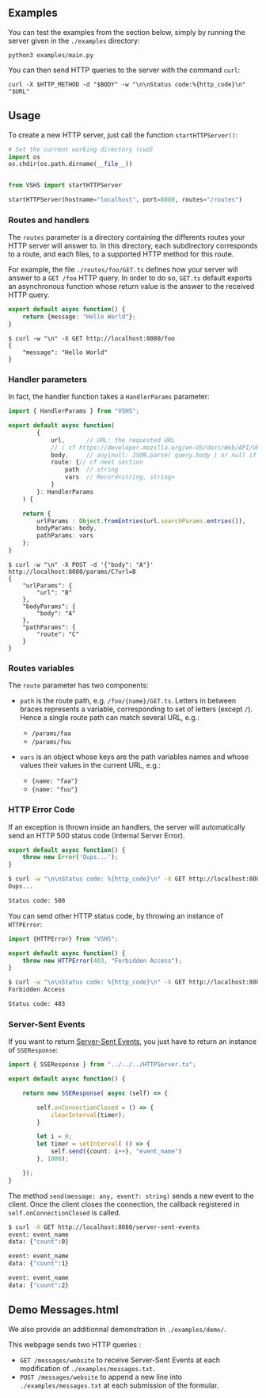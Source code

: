 ## Examples

You can test the examples from the section below, simply by running the server given in the `./examples` directory:
```shell
python3 examples/main.py
```

You can then send HTTP queries to the server with the command `curl`:
```shell
curl -X $HTTP_METHOD -d "$BODY" -w "\n\nStatus code:%{http_code}\n" "$URL"
```

## Usage

To create a new HTTP server, just call the function `startHTTPServer()`:
```python
# Set the current working directory (cwd)
import os
os.chdir(os.path.dirname(__file__))


from VSHS import startHTTPServer

startHTTPServer(hostname="localhost", port=8080, routes="/routes")
```

### Routes and handlers

The `routes` parameter is a directory containing the differents routes your HTTP server will answer to. In this directory, each subdirectory corresponds to a route, and each files, to a supported HTTP method for this route.

For example, the file `./routes/foo/GET.ts` defines how your server will answer to a `GET /foo` HTTP query. In order to do so, `GET.ts` default exports an asynchronous function whose return value is the answer to the received HTTP query.

```typescript
export default async function() {
	return {message: "Hello World"};
}
```

```shell
$ curl -w "\n" -X GET http://localhost:8080/foo
{
	"message": "Hello World"
}
```

### Handler parameters

In fact, the handler function takes a `HandlerParams` parameter:
```typescript
import { HandlerParams } from "VSHS";

export default async function(
		{
			url,	  // URL: the requested URL
			// ( cf https://developer.mozilla.org/en-US/docs/Web/API/URL )
			body,	  // any|null: JSON.parse( query.body ) or null if no body.
			route: {// cf next section
				path  // string
				vars  // Record<string, string>
			}
		}: HandlerParams			
	) {

	return {
		urlParams : Object.fromEntries(url.searchParams.entries()),
		bodyParams: body,
		pathParams: vars
	};
}
```

```shell
$ curl -w "\n" -X POST -d '{"body": "A"}' http://localhost:8080/params/C?url=B
{
    "urlParams": {
        "url": "B"
    },
    "bodyParams": {
        "body": "A"
    },
    "pathParams": {
        "route": "C"
    }
}
```

### Routes variables

The `route` parameter has two components:

- `path` is the route path, e.g. `/foo/{name}/GET.ts`. Letters in between braces represents a variable, corresponding to set of letters (except `/`). Hence a single route path can match several URL, e.g.:
  - `/params/faa`
  - `/params/fuu`

- `vars` is an object whose keys are the path variables names and whose values their values in the current URL, e.g.:
  - `{name: "faa"}`
  - `{name: "fuu"}`


### HTTP Error Code

If an exception is thrown inside an handlers, the server will automatically send an HTTP 500 status code (Internal Server Error).

```typescript
export default async function() {
	throw new Error('Oups...');
}
```

```bash
$ curl -w "\n\nStatus code: %{http_code}\n" -X GET http://localhost:8080/exception
Oups...

Status code: 500
```

You can send other HTTP status code, by throwing an instance of `HTTPError`:
```typescript
import {HTTPError} from "VSHS";

export default async function() {
	throw new HTTPError(403, "Forbidden Access");
}
```

```bash
$ curl -w "\n\nStatus code: %{http_code}\n" -X GET http://localhost:8080/http-error
Forbidden Access

Status code: 403
```

### Server-Sent Events

If you want to return [Server-Sent Events](https://developer.mozilla.org/en-US/docs/Web/API/Server-sent_events/Using_server-sent_events), you just have to return an instance of `SSEResponse`:
```typescript
import { SSEResponse } from "../../../HTTPServer.ts";

export default async function() {

	return new SSEResponse( async (self) => {

		self.onConnectionClosed = () => {
			clearInterval(timer);
		}

		let i = 0;
		let timer = setInterval( () => {
			self.send({count: i++}, "event_name")
		}, 1000);

	});
}
```

The method `send(message: any, event?: string)` sends a new event to the client. Once the client closes the connection, the callback registered in `self.onConnectionClosed` is called.

```bash
$ curl -X GET http://localhost:8080/server-sent-events
event: event_name
data: {"count":0}

event: event_name
data: {"count":1}

event: event_name
data: {"count":2}
```

## Demo Messages.html

We also provide an additionnal demonstration in `./examples/demo/`.

This webpage sends two HTTP queries :
- `GET /messages/website` to receive Server-Sent Events at each modification of `./examples/messages.txt`.
- `POST /messages/website` to append a new line into `./examples/messages.txt` at each submission of the formular.
